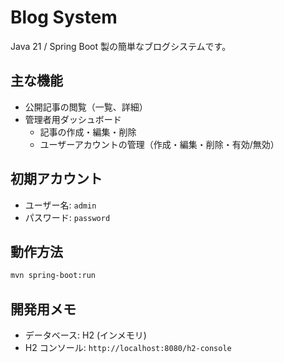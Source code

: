# Blog System

Java 21 / Spring Boot 製の簡単なブログシステムです。

## 主な機能
- 公開記事の閲覧（一覧、詳細）
- 管理者用ダッシュボード
  - 記事の作成・編集・削除
  - ユーザーアカウントの管理（作成・編集・削除・有効/無効）

## 初期アカウント
- ユーザー名: `admin`
- パスワード: `password`

## 動作方法
```bash
mvn spring-boot:run
```

## 開発用メモ
- データベース: H2 (インメモリ)
- H2 コンソール: `http://localhost:8080/h2-console`

